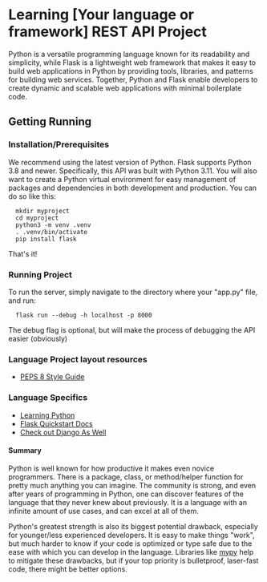 # Learning [Your language or framework] REST API Project


 Python is a versatile programming language known for its readability and simplicity, while Flask is a lightweight web framework that makes it easy to build web applications in Python by providing tools, libraries, and patterns for building web services. Together, Python and Flask enable developers to create dynamic and scalable web applications with minimal boilerplate code.
 
## Getting Running

### Installation/Prerequisites

  We recommend using the latest version of Python. Flask supports Python 3.8 and newer. Specifically, this API was built with Python 3.11.
  You will also want to create a Python virtual environment for easy management of packages and dependencies in both development and production. You can do so like this:
```
  mkdir myproject
  cd myproject
  python3 -m venv .venv
  . .venv/bin/activate
  pip install flask
```

That's it!

### Running Project

  To run the server, simply navigate to the directory where your "app.py" file, and run:
```
  flask run --debug -h localhost -p 8000

```
The debug flag is optional, but will make the process of debugging the API easier (obviously)

### Language Project layout resources

  - [PEPS 8 Style Guide](https://peps.python.org/pep-0008/)

### Language Specifics
  
  
  - [Learning Python](https://realpython.com/)
  - [Flask Quickstart Docs](https://flask.palletsprojects.com/en/3.0.x/quickstart/)
  - [Check out Django As Well](https://www.djangoproject.com/)

#### Summary

  Python is well known for how productive it makes even novice programmers. There is a package, class, or method/helper function for pretty much anything you can imagine. The community is strong, and even after years of programming in Python, one can discover features of the language that they never knew about previously. It is a language with an infinite amount of use cases, and can excel at all of them. 
  
  Python's greatest strength is also its biggest potential drawback, especially for younger/less experienced developers. It is easy to make things "work", but much harder to know if your code is optimized or type safe due to the ease with which you can develop in the language. Libraries like [mypy](https://mypy.readthedocs.io/en/stable/cheat_sheet_py3.html) help to mitigate these drawbacks, but if your top priority is bulletproof, laser-fast code, there might be better options.
